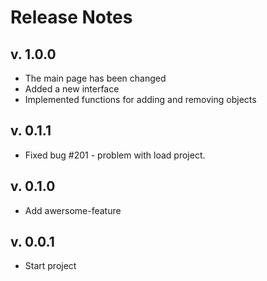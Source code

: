 # Release Notes

## v. 1.0.0
* The main page has been changed
* Added a new interface
* Implemented functions for adding and removing objects

## v. 0.1.1
* Fixed bug #201 - problem with load project.


## v. 0.1.0
* Add awersome-feature


## v. 0.0.1
* Start project
